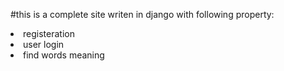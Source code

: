 #this is a complete site writen in django with following property:
<li>registeration</li>
<li>user login</li>
<li>find words meaning</li>
